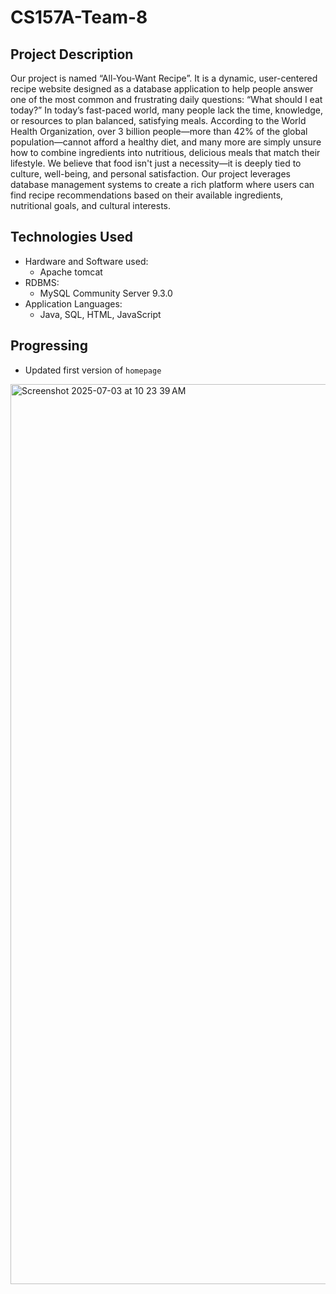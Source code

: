 # CS157A-Team-8

## Project Description
Our project is named “All-You-Want Recipe”. It is a dynamic, user-centered recipe website designed as a database application to help people answer one of the most common and frustrating daily questions: “What should I eat today?” In today’s fast-paced world, many people lack the time, knowledge, or resources to plan balanced, satisfying meals. According to the World Health Organization, over 3 billion people—more than 42% of the global population—cannot afford a healthy diet, and many more are simply unsure how to combine ingredients into nutritious, delicious meals that match their lifestyle. We believe that food isn't just a necessity—it is deeply tied to culture, well-being, and personal satisfaction. Our project leverages database management systems to create a rich platform where users can find recipe recommendations based on their available ingredients, nutritional goals, and cultural interests.

## Technologies Used
- Hardware and Software used:
  - Apache tomcat
- RDBMS:
  - MySQL Community Server 9.3.0
- Application Languages:
  - Java, SQL, HTML, JavaScript

## Progressing
- Updated first version of `homepage`

<img width="1440" alt="Screenshot 2025-07-03 at 10 23 39 AM" src="https://github.com/user-attachments/assets/17325ce8-3f55-484b-bb7f-93308e9e5fc9" />
